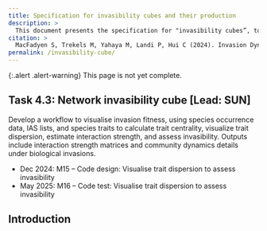 ```yaml
---
title: Specification for invasibility cubes and their production
description: >
  This document presents the specification for "invasibility cubes”, to visualise invasion fitness and invasibility. It provides a workflow to visualise invasion fitness, using species occurrence data, Invasive Alien Species (IAS) lists, and species traits to calculate trait centrality, visualise trait dispersion, estimate interaction strength, and assess invasibility.
citation: >
  MacFadyen S, Trekels M, Yahaya M, Landi P, Hui C (2024). Invasion Dynamics: Assessing the Impact of Invasive Alien Species Through Network Invasibility Models. <https://docs.b-cubed.eu/invasibility-cube/>
permalink: /invasibility-cube/
---
```


{:.alert .alert-warning}
This page is not yet complete.

## Task 4.3: Network invasibility cube [Lead: SUN]

Develop a workflow to visualise invasion fitness, using species occurrence data, IAS lists, and species traits to calculate trait centrality, visualize trait dispersion, estimate interaction strength, and assess invasibility. Outputs include interaction strength matrices and community dynamics details under biological invasions.

- Dec 2024: M15 – Code design: Visualise trait dispersion to assess invasibility
- May 2025: M16 – Code test: Visualise trait dispersion to assess invasibility

## Introduction
